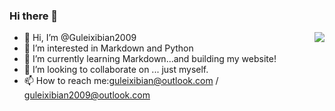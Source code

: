 ### Hi there 👋
<img align="right" src="https://github-readme-stats.vercel.app/api?username=Guleixibian2009&show_icons=true&icon_color=CE1D2D&text_color=718096&bg_color=ffffff&hide_title=true" />

- 👋 Hi, I’m @Guleixibian2009
- 👀 I’m interested in Markdown and Python
- 🌱 I’m currently learning Markdown...and building my website!
- 💞️ I’m looking to collaborate on ... just myself.
- 📫 How to reach me:guleixibian@outlook.com / guleixibian2009@outlook.com

<!---
Guleixibian2009/Guleixibian2009 is a ✨ special ✨ repository because its `README.md` (this file) appears on your GitHub profile.
You can click the Preview link to take a look at your changes.
--->
